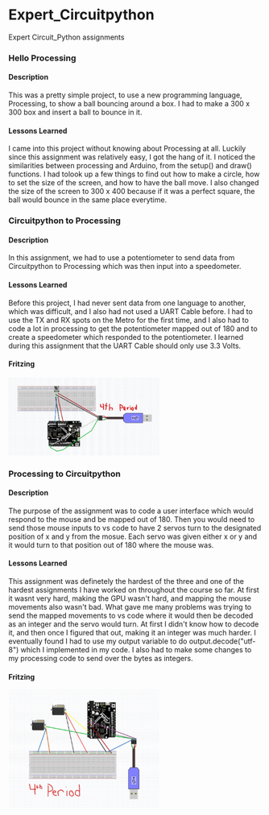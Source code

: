 # Expert_Circuitpython
Expert Circuit_Python assignments

### Hello Processing

#### Description

This was a pretty simple project, to use a new programming language, Processing, to show a ball bouncing around a box. I had to make a 300 x 300 box and insert a ball to bounce in it.

#### Lessons Learned

I came into this project without knowing about Processing at all. Luckily since this assignment was relatively easy, I got the hang of it. I noticed the similarities between processing and Arduino, from the setup() and draw() functions. I had tolook up a few things to find out how to make a circle, how to set the size of the screen, and how to have the ball move. I also changed the size of the screen to 300 x 400 because if it was a perfect square, the ball would bounce in the same place everytime.



### Circuitpython to Processing

#### Description

In this assignment, we had to use a potentiometer to send data from Circuitpython to Processing which was then input into a speedometer.

#### Lessons Learned

Before this project, I had never sent data from one language to another, which was difficult, and I also had not used a UART Cable before. I had to use the TX and RX spots on the Metro for the first time, and I also had to code a lot in processing to get the potentiometer mapped out of 180 and to create a speedometer which responded to the potentiometer. I learned during this assignment that the UART Cable should only use 3.3 Volts.

#### Fritzing

<img src="Media/Expert_CircuitPyton_Proscessing_to_CircuitPython_CopyRight_Protected.jpg" width="300">

### Processing to Circuitpython

#### Description

The purpose of the assignment was to code a user interface which would respond to the mouse and be mapped out of 180. Then you would need to send those mouse inputs to vs code to have 2 servos turn to the designated position of x and y from the mosue. Each servo was given either x or y and it would turn to that position out of 180 where the mouse was.

#### Lessons Learned

This assignment was definetely the hardest of the three and one of the hardest assignments I have worked on throughout the course so far. At first it wasnt very hard, making the GPU wasn't hard, and mapping the mouse movements also wasn't bad. What gave me many problems was trying to send the mapped movements to vs code where it would then be decoded as an integer and the servo would turn. At first I didn't know how to decode it, and then once I figured that out, making it an integer was much harder. I eventually found I had to use my output variable to do output.decode("utf-8") which I implemented in my code. I also had to make some changes to my processing code to send over the bytes as integers.

#### Fritzing

<img src="Media/Processing_to_Circuitpython.jpg" width="300">
